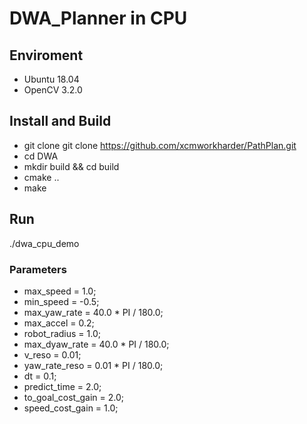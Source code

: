 # DWA_Planner in CPU

## Enviroment
- Ubuntu 18.04
- OpenCV 3.2.0

## Install and Build
- git clone git clone https://github.com/xcmworkharder/PathPlan.git
- cd DWA
- mkdir build && cd build
- cmake ..
- make

## Run
./dwa_cpu_demo

### Parameters
- max_speed = 1.0;
- min_speed = -0.5;
- max_yaw_rate = 40.0 * PI / 180.0;
- max_accel = 0.2;
- robot_radius = 1.0;
- max_dyaw_rate = 40.0 * PI / 180.0;
- v_reso = 0.01;
- yaw_rate_reso = 0.01 * PI / 180.0;
- dt = 0.1;
- predict_time = 2.0;
- to_goal_cost_gain = 2.0;
- speed_cost_gain = 1.0;